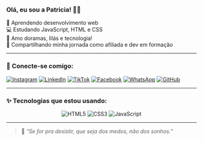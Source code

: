 ### Olá, eu sou a Patricia! 💜✨

🌱 Aprendendo desenvolvimento web  
💻 Estudando JavaScript, HTML e CSS  
🌸 Amo doramas, lilás e tecnologia!  
🚀 Compartilhando minha jornada como afiliada e dev em formação

---

### 💼 Conecte-se comigo:

[![Instagram](https://img.shields.io/badge/Instagram-E4405F?style=for-the-badge&logo=instagram&logoColor=white)](https://www.instagram.com/comprasdapatyy?igsh=eXRyN3czNjFoNDRm)
[![LinkedIn](https://img.shields.io/badge/LinkedIn-0077B5?style=for-the-badge&logo=linkedin&logoColor=white)](https://www.linkedin.com/in/patricia-pacheco-afiliada-gp)
[![TikTok](https://img.shields.io/badge/TikTok-000000?style=for-the-badge&logo=tiktok&logoColor=white)](https://www.tiktok.com/@comprasdapaty?_t=ZM-8ydimZQYK29&_r=1)
[![Facebook](https://img.shields.io/badge/Facebook-1877F2?style=for-the-badge&logo=facebook&logoColor=white)](https://www.facebook.com/share/1ANNCX2XsT/)
[![WhatsApp](https://img.shields.io/badge/WhatsApp-25D366?style=for-the-badge&logo=whatsapp&logoColor=white)](https://wa.me/5521976423478)
[![GitHub](https://img.shields.io/badge/GitHub-100000?style=for-the-badge&logo=github&logoColor=white)](https://github.com/Patricia-hash-dev)

---

### ✨ Tecnologias que estou usando:

<div align="center">

![HTML5](https://img.shields.io/badge/HTML5-E34F26?style=for-the-badge&logo=html5&logoColor=white)
![CSS3](https://img.shields.io/badge/CSS3-1572B6?style=for-the-badge&logo=css3&logoColor=white)
![JavaScript](https://img.shields.io/badge/JavaScript-F7DF1E?style=for-the-badge&logo=javascript&logoColor=black)

</div>


---

> 💬 *“Se for pra desistir, que seja dos medos, não dos sonhos.”*
